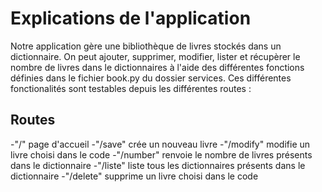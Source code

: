 # Explications de l'application

Notre application gère une bibliothèque de livres stockés dans un dictionnaire. On peut ajouter, supprimer, modifier, lister et récupèrer le nombre de livres dans le dictionnaires à l'aide des différentes fonctions définies dans le fichier book.py du dossier services. Ces différentes fonctionalités sont testables depuis les différentes routes :

## Routes

-"/" page d'accueil
-"/save" crée un nouveau livre
-"/modify" modifie un livre choisi dans le code
-"/number" renvoie le nombre de livres présents dans le dictionnaire
-"/liste" liste tous les dictionnaires présents dans le dictionnaire
-"/delete" supprime un livre choisi dans le code
